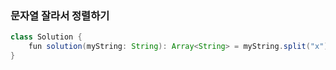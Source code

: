 ### 문자열 잘라서 정렬하기
```java
class Solution {
    fun solution(myString: String): Array<String> = myString.split("x").filter{it.isNotEmpty()}.sorted().toTypedArray()
}
```